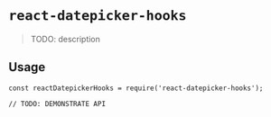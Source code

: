 # `react-datepicker-hooks`

> TODO: description

## Usage

```
const reactDatepickerHooks = require('react-datepicker-hooks');

// TODO: DEMONSTRATE API
```
